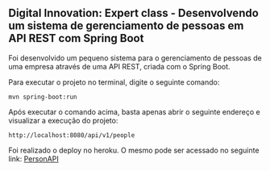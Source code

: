 <h2>Digital Innovation: Expert class - Desenvolvendo um sistema de gerenciamento de pessoas em API REST com Spring Boot</h2>

Foi desenvolvido um pequeno sistema para o gerenciamento de pessoas de uma empresa através de uma API REST, criada com o Spring Boot.

Para executar o projeto no terminal, digite o seguinte comando:

```shell script
mvn spring-boot:run 
```

Após executar o comando acima, basta apenas abrir o seguinte endereço e visualizar a execução do projeto:

```
http://localhost:8080/api/v1/people
```

Foi realizado o deploy no heroku. O mesmo pode ser acessado no seguinte link: [PersonAPI](https://personapiveroneze.herokuapp.com/api/v1/people)


